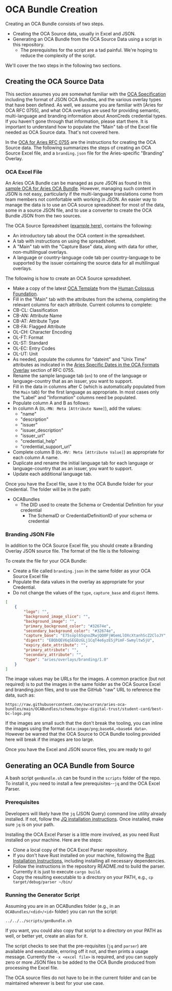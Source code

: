 # OCA Bundle Creation

Creating an OCA Bundle consists of two steps.

* Creating the OCA Source data, usually in Excel and JSON.
* Generating an OCA Bundle from the OCA Source Data using a script in this repository.
    * The prerequisites for the script are a tad painful. We're hoping to reduce
      the complexity of the script.

We'll cover the two steps in the following two sections.

## Creating the OCA Source Data

This section assumes you are somewhat familiar with the [OCA Specification]
including the format of JSON OCA Bundles, and the various overlay types that
have been defined. As well, we assume you are familiar with [Aries for OCA RFC
0755], and what OCA overlays are used for providing semantic, multi-language and
branding information about AnonCreds credential types. If you haven't gone
through that information, please start there. It is important to understand how
to populate the "Main" tab of the Excel file needed as OCA Source data. That's
not covered here.

[OCA Specification]: https://oca.colossi.network/specification/
[OCA for Aries RFC 0755]: https://github.com/swcurran/aries-rfcs/tree/oca4aries/features/0755-oca-for-aries

In the [OCA for Aries RFC 0755] are the instructions for creating the OCA Source
data. The following summarizes the steps of creating an OCA Source Excel file,
and a `branding.json` file for the Aries-specific "Branding" Overlay.

### OCA Excel File

An Aries OCA Bundle can be managed as pure JSON as found in this [sample OCA for
Aries OCA Bundle]. However, managing such content in JSON is not
easy, particularly if the multi-language translations come from team members not
comfortable with working in JSON. An easier way to manage the data is to use an
OCA source spreadsheet for most of the data, some in a source JSON file, and to
use a converter to create the OCA Bundle JSON from the two sources.

[sample OCA for Aries OCA Bundle]: https://github.com/swcurran/aries-rfcs/tree/oca4aries/features/0755-oca-for-aries/OCA4AriesBundle.json
[example here]: https://github.com/swcurran/aries-rfcs/blob/oca4aries/features/0755-oca-for-aries/OCA4Aries.xlsx
[OCA Template]: https://github.com/THCLab/oca-parser-xls/blob//templates/template.xlsx
[Human Colossus Foundation]: https://humancolossus.foundation/
[Aries Specific Dates in the OCA Formats Overlay]: https://github.com/swcurran/aries-rfcs/tree/oca4aries/features/0755-oca-for-aries#aries-specific-dates-in-the-oca-format-overlay

The OCA Source Spreadsheet ([example here]), contains the following:

- An introductory tab about the OCA content in the spreadsheet.
- A tab with instructions on using the spreadsheet.
- A "Main" tab with the "Capture Base" data, along with data for other, non-multilingual overlays.
- A language or country-language code tab per country-language to be supported by the issuer
  containing the source data for all multilingual overlays.

The following is how to create an OCA Source spreadsheet.

- Make a copy of the latest [OCA Template] from the [Human Colossus Foundation].
- Fill in the "Main" tab with the attributes from the schema, completing the
relevant columns for each attribute. Current columns to complete:
- CB-CL: Classification
- CB-AN: Attribute Name
- CB-AT: Attribute Type
- CB-FA: Flagged Attribute
- OL-CH: Character Encoding
- OL-FT: Format
- OL-ST: Standard
- OL-EC: Entry Codes
- OL-UT: Unit
- As needed, populate the columns for "dateint" and "Unix Time" attributes as indicated in the [Aries Specific Dates in the OCA Formats Overlay] section of RFC 0755.
- Rename the sample language tab (`en`) to one of the language or language-country that as an issuer, you want to support.
- Fill in the data in columns after C (which is automatically populated from
the `Main` tab) for the first language as appropriate. In most cases only
the "Label" and "Information" columns need be populated.
- Populate column A and B as follows:
- In column A (`OL-MN: Meta [Attribute Name]`), add the values:
    - "name"
    - "description"
    - "issuer"
    - "issuer_description"
    - "issuer_url"
    - "credential_help"
    - "credential_support_url"
- Complete column B (`OL-MV: Meta [Attribute Value]`) as appropriate for each column A name.
- Duplicate and rename the initial language tab for each language or language-country that as an issuer, you want to support.
- Update each additional language tab.

Once you have the Excel file, save it to the OCA Bundle folder for your Credential. The folder will be in the path:

- OCABundles
  - The DID used to create the Schema or Credential Definition for your credential
    - The SchemaID or CredentialDefinitionID of your schema or credential

### Branding JSON File

In addition to the OCA Source Excel file, you should create a Branding Overlay
JSON source file. The format of the file is the following:

To create the file for your OCA Bundle:

- Create a file called `branding.json` in the same folder as your OCA Source Excel file
- Populate the data values in the overlay as appropriate for your Credential.
- Do not change the values of the `type`, `capture_base` and `digest` items.

```json
[
    {
        "logo": "",
        "background_image_slice": "",
        "background_image": "",
        "primary_background_color": "#32674e",
        "secondary_background_color": "#32674e",
        "capture_base": "E75sopl65qnoZRwjQQ0FjWGemLlOXcXtanhScZ2CloJY",
        "digest": "EBQbQEV6qSEGDzGLj1CqT4e6yzESjPimF-Swmyltw5jU",
        "expiry_date_attribute": "",
        "primary_attribute": "",
        "secondary_attribute": "",
        "type": "aries/overlays/branding/1.0"
    }
]
```

The image values may be URLs for the images. A common practice (but not
required) is to put the images in the same folder as the OCA Source Excel and
branding.json files, and to use the GitHub "raw" URL to reference the data, such
as:

`https://raw.githubusercontent.com/swcurran/aries-oca-bundles/main/OCABundles/schema/bcgov-digital-trust/student-card/best-bc-logo.png`

If the images are small such that the don't break the tooling, you can inline the images using the format `data:image/png;base64,<base64 data>`. However
be warned that the OCA Source to OCA Bundle tooling provided here will break if the images are too large.

Once you have the Excel and JSON source files, you are ready to go!

## Generating an OCA Bundle from Source

A bash script `genBundle.sh` can be found in the `scripts` folder of the repo. To install it, you
need to install a few prerequisites--`jq` and the OCA Excel Parser.

### Prerequisites

Developers will likely have the `jq` (JSON Query) command line utility already installed. If not, follow the
[JQ installation instructions]. Once installed, make sure `jq` is on your path.

[JQ installation instructions]: https://stedolan.github.io/jq/download/
[Rust Installation Instructions]: https://www.rust-lang.org/tools/install

Installing the OCA Excel Parser is a little more involved, as you need Rust installed on your machine. Here are the steps:

- Clone a local copy of the OCA Excel Parser repository.
- If you don't have Rust installed on your machine, following the [Rust Installation Instructions], including installing all necessary dependencies.
- Follow the instructions in the repository README.md to build the parser. Currently it is just to execute `cargo build`.
- Copy the resulting executable to a directory on your PATH, e.g., `cp target/debug/parser ~/bin/`

### Running the Generator Script

Assuming you are in an OCABundles folder (e.g., in an `OCABundles/<did>/<id>` folder) you can run the script:

`../../../scripts/genBundle.sh`

If you want, you could also copy that script to a directory on your PATH as
well, or better yet, create an alias for it.

The script checks to see that the pre-requisites (`jq` and `parser`) are
available and executable, erroring off it not, and then prints a usage message.
Currently the `-x <excel file>` is required, and you can supply zero or more
JSON files to be added to the OCA Bundle produced from processing the Excel
file.

The OCA source files do not have to be in the current folder and can
be maintained wherever is best for your use case.
